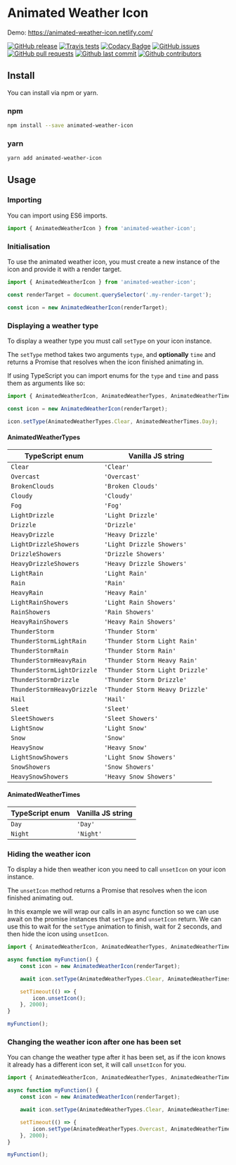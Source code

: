 # Animated Weather Icon

Demo: <https://animated-weather-icon.netlify.com/>

[![GitHub release](https://img.shields.io/github/release/bameyrick/weather-icon.svg)](https://github.com/bameyrick/weather-icon/releases)
[![Travis tests](https://img.shields.io/travis/bameyrick/weather-icon.svg)](https://travis-ci.org/bameyrick/weather-icon)
[![Codacy Badge](https://api.codacy.com/project/badge/Grade/6a28e8cbf2ce44049ad20da76b1f68e3)](https://www.codacy.com/app/bameyrick/weather-icon)
[![GitHub issues](https://img.shields.io/github/issues/bameyrick/weather-icon)](https://github.com/bameyrick/weather-icon/issues)
[![GitHub pull requests](https://img.shields.io/github/issues-pr-raw/bameyrick/weather-icon.svg)](https://github.com/bameyrick/weather-icon/pulls)
[![Github last commit](https://img.shields.io/github/last-commit/bameyrick/weather-icon.svg)](https://github.com/bameyrick/weather-icon/commits)
[![Github contributors](https://img.shields.io/github/contributors/bameyrick/weather-icon.svg)](https://github.com/ONSdigital/design-system/graphs/contributors)

## Install

You can install via npm or yarn.

### npm

```bash
npm install --save animated-weather-icon
```

### yarn

```bash
yarn add animated-weather-icon
```

## Usage

### Importing

You can import using ES6 imports.

```javascript
import { AnimatedWeatherIcon } from 'animated-weather-icon';
```

### Initialisation

To use the animated weather icon, you must create a new instance of the icon and provide it with a render target.

```javascript
import { AnimatedWeatherIcon } from 'animated-weather-icon';

const renderTarget = document.querySelector('.my-render-target');

const icon = new AnimatedWeatherIcon(renderTarget);
```

### Displaying a weather type

To display a weather type you must call `setType` on your icon instance.

The `setType` method takes two arguments `type`, and **optionally** `time` and returns a Promise that resolves when the icon finished animating in.

If using TypeScript you can import enums for the `type` and `time` and pass them as arguments like so:

```typescript
import { AnimatedWeatherIcon, AnimatedWeatherTypes, AnimatedWeatherTimes } from 'animated-weather-icon';

const icon = new AnimatedWeatherIcon(renderTarget);

icon.setType(AnimatedWeatherTypes.Clear, AnimatedWeatherTimes.Day);
```

#### AnimatedWeatherTypes

| TypeScript enum            | Vanilla JS string               |
| -------------------------- | ------------------------------- |
| `Clear`                    | `'Clear'`                       |
| `Overcast`                 | `'Overcast'`                    |
| `BrokenClouds`             | `'Broken Clouds'`               |
| `Cloudy`                   | `'Cloudy'`                      |
| `Fog`                      | `'Fog'`                         |
| `LightDrizzle`             | `'Light Drizzle'`               |
| `Drizzle`                  | `'Drizzle'`                     |
| `HeavyDrizzle`             | `'Heavy Drizzle'`               |
| `LightDrizzleShowers`      | `'Light Drizzle Showers'`       |
| `DrizzleShowers`           | `'Drizzle Showers'`             |
| `HeavyDrizzleShowers`      | `'Heavy Drizzle Showers'`       |
| `LightRain`                | `'Light Rain'`                  |
| `Rain`                     | `'Rain'`                        |
| `HeavyRain`                | `'Heavy Rain'`                  |
| `LightRainShowers`         | `'Light Rain Showers'`          |
| `RainShowers`              | `'Rain Showers'`                |
| `HeavyRainShowers`         | `'Heavy Rain Showers'`          |
| `ThunderStorm`             | `'Thunder Storm'`               |
| `ThunderStormLightRain`    | `'Thunder Storm Light Rain'`    |
| `ThunderStormRain`         | `'Thunder Storm Rain'`          |
| `ThunderStormHeavyRain`    | `'Thunder Storm Heavy Rain'`    |
| `ThunderStormLightDrizzle` | `'Thunder Storm Light Drizzle'` |
| `ThunderStormDrizzle`      | `'Thunder Storm Drizzle'`       |
| `ThunderStormHeavyDrizzle` | `'Thunder Storm Heavy Drizzle'` |
| `Hail`                     | `'Hail'`                        |
| `Sleet`                    | `'Sleet'`                       |
| `SleetShowers`             | `'Sleet Showers'`               |
| `LightSnow`                | `'Light Snow'`                  |
| `Snow`                     | `'Snow'`                        |
| `HeavySnow`                | `'Heavy Snow'`                  |
| `LightSnowShowers`         | `'Light Snow Showers'`          |
| `SnowShowers`              | `'Snow Showers'`                |
| `HeavySnowShowers`         | `'Heavy Snow Showers'`          |

#### AnimatedWeatherTimes

| TypeScript enum | Vanilla JS string |
| --------------- | ----------------- |
| `Day`           | `'Day'`           |
| `Night`         | `'Night'`         |

### Hiding the weather icon

To display a hide then weather icon you need to call `unsetIcon` on your icon instance.

The `unsetIcon` method returns a Promise that resolves when the icon finished animating out.

In this example we will wrap our calls in an async function so we can use await on the promise instances that `setType` and `unsetIcon` return. We can use this to wait for the `setType` animation to finish, wait for 2 seconds, and then hide the icon using `unsetIcon`.

```typescript
import { AnimatedWeatherIcon, AnimatedWeatherTypes, AnimatedWeatherTimes } from 'animated-weather-icon';

async function myFunction() {
    const icon = new AnimatedWeatherIcon(renderTarget);

    await icon.setType(AnimatedWeatherTypes.Clear, AnimatedWeatherTimes.Day);

    setTimeout(() => {
        icon.unsetIcon();
    }, 2000);
}

myFunction();
```

### Changing the weather icon after one has been set

You can change the weather type after it has been set, as if the icon knows it already has a different icon set, it will call `unsetIcon` for you.

```typescript
import { AnimatedWeatherIcon, AnimatedWeatherTypes, AnimatedWeatherTimes } from 'animated-weather-icon';

async function myFunction() {
    const icon = new AnimatedWeatherIcon(renderTarget);

    await icon.setType(AnimatedWeatherTypes.Clear, AnimatedWeatherTimes.Day);

    setTimeout(() => {
        icon.setType(AnimatedWeatherTypes.Overcast, AnimatedWeatherTimes.Day);
    }, 2000);
}

myFunction();
```

